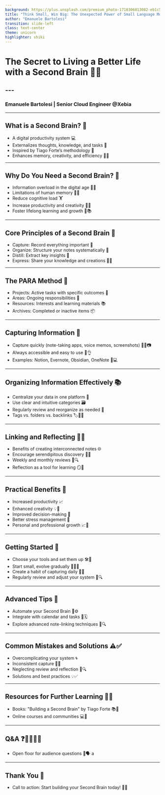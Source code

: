 ```yaml
---
background: https://plus.unsplash.com/premium_photo-1718306013082-eb1c58ff973a
title: "Think Small, Win Big: The Unexpected Power of Small Language Models"
author: "Emanuele Bartolesi"
transition: slide-left
class: text-center
theme: unicorn
highlighter: shiki
---
```


# The Secret to Living a Better Life with a Second Brain 🧠✨
## ---
### Emanuele Bartolesi | Senior Cloud Engineer @Xebia

---

## What is a Second Brain? 🧠
- A digital productivity system 💻
- Externalizes thoughts, knowledge, and tasks 📝
- Inspired by Tiago Forte’s methodology 📖
- Enhances memory, creativity, and efficiency 🧩✨

---

## Why Do You Need a Second Brain? 🤔
- Information overload in the digital age 📲💥
- Limitations of human memory 🧓❌
- Reduce cognitive load 🏋️
- Increase productivity and creativity 🚀💡
- Foster lifelong learning and growth 🌱📚

---

## Core Principles of a Second Brain 🔑
- Capture: Record everything important 📝
- Organize: Structure your notes systematically 📑
- Distill: Extract key insights 🧪
- Express: Share your knowledge and creations 📣🎨

---

## The PARA Method 📂
- Projects: Active tasks with specific outcomes 📌
- Areas: Ongoing responsibilities 📍
- Resources: Interests and learning materials 📚
- Archives: Completed or inactive items 📦

---

## Capturing Information 📸
- Capture quickly (note-taking apps, voice memos, screenshots) 📱🎤📷
- Always accessible and easy to use 📲👌
- Examples: Notion, Evernote, Obsidian, OneNote 📓💻

---

## Organizing Information Effectively 📚
- Centralize your data in one platform 📍
- Use clear and intuitive categories 🗃️
- Regularly review and reorganize as needed 🔄
- Tags vs. folders vs. backlinks 🏷️📂🔗

---

## Linking and Reflecting 🔗💭
- Benefits of creating interconnected notes 🌐
- Encourage serendipitous discovery 🎲✨
- Weekly and monthly reviews 📆🔍
- Reflection as a tool for learning 🪞📘

---

## Practical Benefits 🌟
- Increased productivity 📈
- Enhanced creativity 💡🎨
- Improved decision-making 🎯
- Better stress management 🧘
- Personal and professional growth 📈👔

---

## Getting Started 🏁
- Choose your tools and set them up 🛠️📲
- Start small, evolve gradually 🌱🔜🌳
- Create a habit of capturing daily 📆📝
- Regularly review and adjust your system 🔄🔍

---

## Advanced Tips 🚀
- Automate your Second Brain 🤖⚙️
- Integrate with calendar and tasks 📅🗓️
- Explore advanced note-linking techniques 🔗🔍

---

## Common Mistakes and Solutions ⚠️✅
- Overcomplicating your system 🌀
- Inconsistent capture 🔄❌
- Neglecting review and reflection 🚫🔍
- Solutions and best practices 💡✅

---

## Resources for Further Learning 📖🌐
- Books: "Building a Second Brain" by Tiago Forte 📚📖
- Online courses and communities 💻👥

---

## Q&A ❓🙋‍♂️🙋‍♀️
- Open floor for audience questions 🎤🗣️
a
---

## Thank You 🙏
- Call to action: Start building your Second Brain today! 🧠🚀

